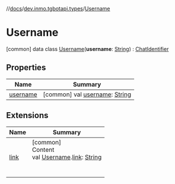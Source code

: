 //[docs](../../../index.md)/[dev.inmo.tgbotapi.types](../index.md)/[Username](index.md)



# Username  
 [common] data class [Username](index.md)(**username**: [String](https://kotlinlang.org/api/latest/jvm/stdlib/kotlin/-string/index.html)) : [ChatIdentifier](../-chat-identifier/index.md)   


## Properties  
  
|  Name |  Summary | 
|---|---|
| <a name="dev.inmo.tgbotapi.types/Username/username/#/PointingToDeclaration/"></a>[username](username.md)| <a name="dev.inmo.tgbotapi.types/Username/username/#/PointingToDeclaration/"></a> [common] val [username](username.md): [String](https://kotlinlang.org/api/latest/jvm/stdlib/kotlin/-string/index.html)   <br>|


## Extensions  
  
|  Name |  Summary | 
|---|---|
| <a name="dev.inmo.tgbotapi.extensions.utils.formatting//link/dev.inmo.tgbotapi.types.Username#/PointingToDeclaration/"></a>[link](../../dev.inmo.tgbotapi.extensions.utils.formatting/link.md)| <a name="dev.inmo.tgbotapi.extensions.utils.formatting//link/dev.inmo.tgbotapi.types.Username#/PointingToDeclaration/"></a>[common]  <br>Content  <br>val [Username](index.md).[link](../../dev.inmo.tgbotapi.extensions.utils.formatting/link.md): [String](https://kotlinlang.org/api/latest/jvm/stdlib/kotlin/-string/index.html)  <br><br><br>|

